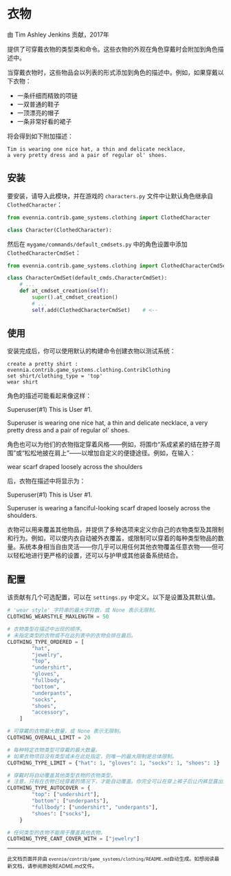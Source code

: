 # 衣物

由 Tim Ashley Jenkins 贡献，2017年

提供了可穿戴衣物的类型类和命令。这些衣物的外观在角色穿戴时会附加到角色描述中。

当穿戴衣物时，这些物品会以列表的形式添加到角色的描述中。例如，如果穿戴以下衣物：

- 一条纤细而精致的项链
- 一双普通的鞋子
- 一顶漂亮的帽子
- 一条非常好看的裙子

将会得到如下附加描述：

```
Tim is wearing one nice hat, a thin and delicate necklace,
a very pretty dress and a pair of regular ol' shoes.
```

## 安装

要安装，请导入此模块，并在游戏的 `characters.py` 文件中让默认角色继承自 `ClothedCharacter`：

```python
from evennia.contrib.game_systems.clothing import ClothedCharacter

class Character(ClothedCharacter):
```

然后在 `mygame/commands/default_cmdsets.py` 中的角色设置中添加 `ClothedCharacterCmdSet`：

```python
from evennia.contrib.game_systems.clothing import ClothedCharacterCmdSet # <--

class CharacterCmdSet(default_cmds.CharacterCmdSet):
    # ...
    def at_cmdset_creation(self):
        super().at_cmdset_creation()
        # ...
        self.add(ClothedCharacterCmdSet)    # <--
```

## 使用

安装完成后，你可以使用默认的构建命令创建衣物以测试系统：

```
create a pretty shirt : evennia.contrib.game_systems.clothing.ContribClothing
set shirt/clothing_type = 'top'
wear shirt
```

角色的描述可能看起来像这样：

Superuser(#1)
This is User #1.

Superuser is wearing one nice hat, a thin and delicate necklace,
a very pretty dress and a pair of regular ol' shoes.

角色也可以为他们的衣物指定穿着风格——例如，将围巾“系成紧紧的结在脖子周围”或“松松地披在肩上”——以增加自定义的便捷途径。例如，在输入：

wear scarf draped loosely across the shoulders

后，衣物在描述中将显示为：

Superuser(#1)
This is User #1.

Superuser is wearing a fanciful-looking scarf draped loosely
across the shoulders.

衣物可以用来覆盖其他物品，并提供了多种选项来定义你自己的衣物类型及其限制和行为。例如，可以使内衣自动被外衣覆盖，或限制可以穿着的每种类型物品的数量。系统本身相当自由灵活——你几乎可以用任何其他衣物覆盖任意衣物——但可以轻松地进行更严格的设置，还可以与护甲或其他装备系统结合。

## 配置

该贡献有几个可选配置，可以在 `settings.py` 中定义。以下是设置及其默认值。

```python
# 'wear style' 字符串的最大字符数，或 None 表示无限制。
CLOTHING_WEARSTYLE_MAXLENGTH = 50

# 衣物类型在描述中出现的顺序。
# 未指定类型的衣物或不在此列表中的衣物会排在最后。
CLOTHING_TYPE_ORDERED = [
        "hat",
        "jewelry",
        "top",
        "undershirt",
        "gloves",
        "fullbody",
        "bottom",
        "underpants",
        "socks",
        "shoes",
        "accessory",
    ]

# 可穿戴的衣物最大数量，或 None 表示无限制。
CLOTHING_OVERALL_LIMIT = 20

# 每种特定衣物类型可穿戴的最大数量。
# 如果衣物项目没有类型或未在此处指定，则唯一的最大限制是总体限制。
CLOTHING_TYPE_LIMIT = {"hat": 1, "gloves": 1, "socks": 1, "shoes": 1}

# 穿戴时将自动覆盖其他类型衣物的衣物类型。
# 注意，只有在衣物已经穿着的情况下，才能自动覆盖。你完全可以在穿上裤子后让内裤显露出来！
CLOTHING_TYPE_AUTOCOVER = {
        "top": ["undershirt"],
        "bottom": ["underpants"],
        "fullbody": ["undershirt", "underpants"],
        "shoes": ["socks"],
    }

# 任何类型的衣物不能用于覆盖其他衣物。
CLOTHING_TYPE_CANT_COVER_WITH = ["jewelry"]
```


----

<small>此文档页面并非由 `evennia/contrib/game_systems/clothing/README.md`自动生成。如想阅读最新文档，请参阅原始README.md文件。</small>
